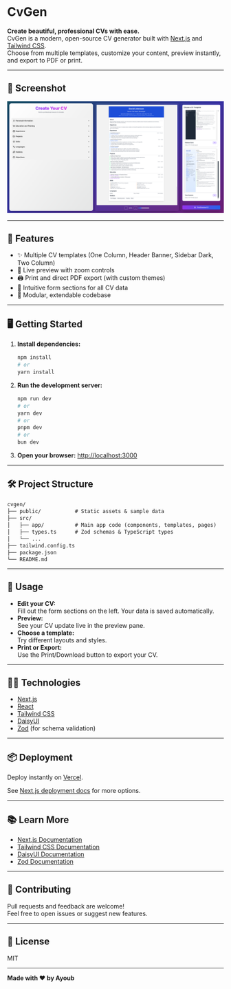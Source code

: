 # CvGen

**Create beautiful, professional CVs with ease.**  
CvGen is a modern, open-source CV generator built with [Next.js](https://nextjs.org/) and [Tailwind CSS](https://tailwindcss.com/).  
Choose from multiple templates, customize your content, preview instantly, and export to PDF or print.

---

## 📸 Screenshot

<!-- Replace the link below with your screenshot file or URL -->

![CvGen Screenshot](./screenshots/screenshot.png)


---

## 🚀 Features

- ✨ Multiple CV templates (One Column, Header Banner, Sidebar Dark, Two Column)
- 🎨 Live preview with zoom controls
- 🖨️ Print and direct PDF export (with custom themes)
- 📝 Intuitive form sections for all CV data
- 🧩 Modular, extendable codebase

---

## 🖥️ Getting Started

1. **Install dependencies:**
   ```bash
   npm install
   # or
   yarn install
   ```

2. **Run the development server:**
   ```bash
   npm run dev
   # or
   yarn dev
   # or
   pnpm dev
   # or
   bun dev
   ```

3. **Open your browser:**
   [http://localhost:3000](http://localhost:3000)

---

## 🛠️ Project Structure

```
cvgen/
├── public/           # Static assets & sample data
├── src/
│   ├── app/          # Main app code (components, templates, pages)
│   ├── types.ts      # Zod schemas & TypeScript types
│   └── ...
├── tailwind.config.ts
├── package.json
└── README.md
```

---

## 📄 Usage

- **Edit your CV:**  
  Fill out the form sections on the left. Your data is saved automatically.
- **Preview:**  
  See your CV update live in the preview pane.
- **Choose a template:**  
  Try different layouts and styles.
- **Print or Export:**  
  Use the Print/Download button to export your CV.

---

## 🧑‍💻 Technologies

- [Next.js](https://nextjs.org/)
- [React](https://react.dev/)
- [Tailwind CSS](https://tailwindcss.com/)
- [DaisyUI](https://daisyui.com/)
- [Zod](https://zod.dev/) (for schema validation)

---

## 📦 Deployment

Deploy instantly on [Vercel](https://vercel.com/new?utm_medium=default-template&filter=next.js&utm_source=create-next-app&utm_campaign=create-next-app-readme).

See [Next.js deployment docs](https://nextjs.org/docs/deployment) for more options.

---

## 📚 Learn More

- [Next.js Documentation](https://nextjs.org/docs)
- [Tailwind CSS Documentation](https://tailwindcss.com/docs)
- [DaisyUI Documentation](https://daisyui.com/docs/)
- [Zod Documentation](https://zod.dev/)

---

## 🤝 Contributing

Pull requests and feedback are welcome!  
Feel free to open issues or suggest new features.

---

## 📄 License

MIT

---

**Made with ❤️ by Ayoub**
